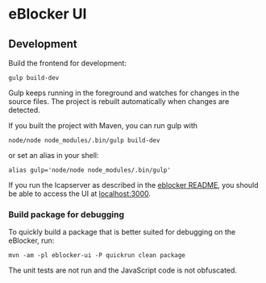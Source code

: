 # eBlocker UI

## Development

Build the frontend for development:

    gulp build-dev

Gulp keeps running in the foreground and watches for changes in the
source files. The project is rebuilt automatically when changes are
detected.

If you built the project with Maven, you can run gulp with

    node/node node_modules/.bin/gulp build-dev

or set an alias in your shell:

    alias gulp='node/node node_modules/.bin/gulp'

If you run the Icapserver as described in the [eblocker README](../README.md),
you should be able to access the UI at [localhost:3000](http://localhost:3000/).

### Build package for debugging

To quickly build a package that is better suited for debugging on the
eBlocker, run:

    mvn -am -pl eblocker-ui -P quickrun clean package

The unit tests are not run and the JavaScript code is not obfuscated.
